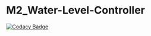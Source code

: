# M2_Water-Level-Controller

[![Codacy Badge](https://api.codacy.com/project/badge/Grade/9ee0947575b2433c90152189209301dc)](https://app.codacy.com/gh/HemantRam/M2_Water-Level-Controller?utm_source=github.com&utm_medium=referral&utm_content=HemantRam/M2_Water-Level-Controller&utm_campaign=Badge_Grade_Settings)